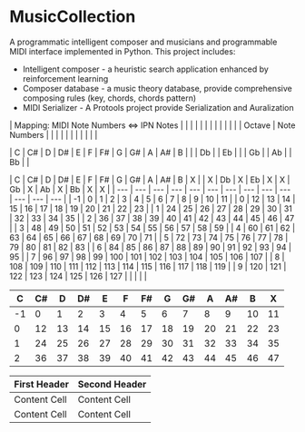 # MusicCollection
A programmatic intelligent composer and musicians and programmable MIDI interface implemented in Python.
This project includes:
 * Intelligent composer - a heuristic search application enhanced by reinforcement learning
 * Composer database - a music theory database, provide comprehensive composing rules (key, chords, chords pattern)
 * MIDI Serializer - A Protools project provide Serialization and Auralization 



| Mapping: MIDI Note Numbers <=> IPN Notes |  |  |  |  |  |  |  |  |  |  |  | 
| Octave | Note Numbers |  |  |  |  |  |  |  |  |  |  | 

| C | C# | D | D# | E | F | F# | G | G# | A | A# | B |
|   | Db |   | Eb |   |   | Gb |   | Ab |   | Bb |   |

|   C |  C# |  D  |  D# |  E  |  F  |  F# |  G  |  G# |  A  |  A# |  B  |  X  |
|   X |  Db |  X  |  Eb |  X  |  X  |  Gb |  X  |  Ab |  X  |  Bb |  X  |  X  |
| --- | --- | --- | --- | --- | --- | --- | --- | --- | --- | --- | --- | --- |
| -1  | 0   | 1   | 2   | 3   |  4  |  5  |  6  |  7  |  8  |  9  | 10  | 11  |
|  0  | 12  | 13  | 14  | 15  | 16  | 17  | 18  | 19  | 20  | 21  | 22  | 23  |
|  1  |  24 |  25 |  26 |  27 |  28 |  29 |  30 |  31 |  32 |  33 |  34 |  35 |
|  2  |  36 |  37 |  38 |  39 |  40 |  41 |  42 |  43 |  44 |  45 |  46 |  47 |
|  3  |  48 |  49 |  50 |  51 |  52 |  53 |  54 |  55 |  56 |  57 |  58 |  59 |
|  4  |  60 |  61 |  62 |  63 |  64 |  65 |  66 |  67 |  68 |  69 |  70 |  71 |
|  5  |  72 |  73 |  74 |  75 |  76 |  77 |  78 |  79 |  80 |  81 |  82 |  83 |
|  6  |  84 |  85 |  86 |  87 |  88 |  89 |  90 |  91 |  92 |  93 |  94 |  95 |
|  7  | 96  | 97  | 98  | 99  | 100 | 101 | 102 | 103 | 104 | 105 | 106 | 107 |
|  8  | 108 | 109 | 110 | 111 | 112 | 113 | 114 | 115 | 116 | 117 | 118 | 119 |
|  9  | 120 | 121 | 122 | 123 | 124 | 125 | 126 | 127 |     |     |     |     | 

|   C |  C# |  D  |  D# |  E  |  F  |  F# |  G  |  G# |  A  |  A# |  B  |  X  |
| --- | --- | --- | --- | --- | --- | --- | --- | --- | --- | --- | --- | --- |
| -1  | 0   | 1   | 2   | 3   |  4  |  5  |  6  |  7  |  8  |  9  | 10  | 11  |
|  0  | 12  | 13  | 14  | 15  | 16  | 17  | 18  | 19  | 20  | 21  | 22  | 23  |
|  1  |  24 |  25 |  26 |  27 |  28 |  29 |  30 |  31 |  32 |  33 |  34 |  35 |
|  2  |  36 |  37 |  38 |  39 |  40 |  41 |  42 |  43 |  44 |  45 |  46 |  47 |

| First Header  | Second Header |
| ------------- | ------------- |
| Content Cell  | Content Cell  |
| Content Cell  | Content Cell  |
